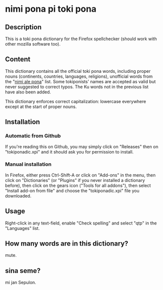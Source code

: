 # nimi pona pi toki pona
## Description
This is a toki pona dictionary for the Firefox spellchecker (should work with other mozilla software too).

## Content
This dictionary contains all the official toki pona words, including proper nouns (continents, countries, languages, religions), unofficial words from the "[nimi ale pona](https://docs.google.com/document/d/10hP3kR7mFN0E6xW3U6fZyDf7xKEEvxssM96qLq4E0ms/)" list. Some tokiponists' names are accepted as valid but never suggested to correct typos. The Ku words not in the previous list have also been added.

This dictionary enforces correct capitalization: lowercase everywhere except at the start of proper nouns.

## Installation
### Automatic from Github
If you're reading this on Github, you may simply click on "Releases" then on "tokiponadic.xpi" and it should ask you for permission to install.

### Manual installation
In Firefox, either press Ctrl-Shift-A or click on "Add-ons" in the menu, then click on "Dictionaries" (or "Plugins" if you never installed a dictionary before), then click on the gears icon ("Tools for all addons"), then select "Install add-on from file" and choose the "tokiponadic.xpi" file you downloaded.

## Usage
Right-click in any text-field, enable "Check spelling" and select "qtp" in the "Languages" list.

## How many words are in this dictionary?
mute.


## sina seme?
mi jan Sepulon.
